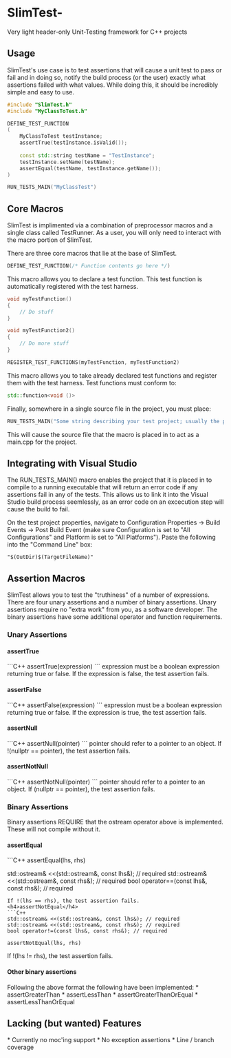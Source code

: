 SlimTest-
=========

Very light header-only Unit-Testing framework for C++ projects

<h2>Usage</h2>

SlimTest's use case is to test assertions that will cause a unit test to pass or fail and in doing so, notify the build process (or the user) exactly what assertions failed with what values. While doing this, it should be incredibly simple and easy to use.

```C++
#include "SlimTest.h"
#include "MyClassToTest.h"

DEFINE_TEST_FUNCTION
(
    MyClassToTest testInstance;
    assertTrue(testInstance.isValid());
    
    const std::string testName = "TestInstance";
    testInstance.setName(testName);
    assertEqual(testName, testInstance.getName());
)

RUN_TESTS_MAIN("MyClassTest")

```

<h2>Core Macros</h2>
SlimTest is implimented via a combination of preprocessor macros and a single class called TestRunner. As a user, you will only need to interact with the macro portion of SlimTest.

There are three core macros that lie at the base of SlimTest.

```C++
DEFINE_TEST_FUNCTION(/* Function contents go here */)
```

This macro allows you to declare a test function. This test function is automatically registered with the test harness.

```C++
void myTestFunction()
{
    // Do stuff
}

void myTestFunction2()
{
    // Do more stuff
}

REGISTER_TEST_FUNCTIONS(myTestFunction, myTestFunction2)
```

This macro allows you to take already declared test functions and register them with the test harness. Test functions must conform to:
```C++
std::function<void ()>
```

Finally, somewhere in a single source file in the project, you must place:
```C++
RUN_TESTS_MAIN("Some string describing your test project; usually the project name")
```

This will cause the source file that the macro is placed in to act as a main.cpp for the project.

<h2>Integrating with Visual Studio</h2>
The RUN_TESTS_MAIN() macro enables the project that it is placed in to compile to a running executable that will return an error code if any assertions fail in any of the tests. This allows us to link it into the Visual Studio build process seemlessly, as an error code on an excecution step will cause the build to fail.

On the test project properties, navigate to Configuration Properties -> Build Events -> Post Build Event (make sure Configuration is set to "All Configurations" and Platform is set to "All Platforms"). Paste the following into the "Command Line" box:
```
"$(OutDir)$(TargetFileName)"
```

<h2>Assertion Macros</h2>
SlimTest allows you to test the "truthiness" of a number of expressions. There are four unary assertions and a number of binary assertions. Unary assertions require no "extra work" from you, as a software developer. The binary assertions have some additional operator and function requirements.
<h3>Unary Assertions</h3>
<h4>assertTrue</h4>
```C++
assertTrue(expression)
```
expression must be a boolean expression returning true or false. If the expression is false, the test assertion fails.
<h4>assertFalse</h4>
```C++
assertFalse(expression)
```
expression must be a boolean expression returning true or false. If the expression is true, the test assertion fails.
<h4>assertNull</h4>
```C++
assertNull(pointer)
```
pointer should refer to a pointer to an object. If !(nullptr == pointer), the test assertion fails.
<h4>assertNotNull</h4>
```C++
assertNotNull(pointer)
```
pointer should refer to a pointer to an object. If (nullptr == pointer), the test assertion fails.
<h3>Binary Assertions</h3>
Binary assertions REQUIRE that the ostream operator above is implemented. These will not compile without it.
<h4>assertEqual</h4>
```C++
assertEqual(lhs, rhs)

std::ostream& <<(std::ostream&, const lhs&); // required
std::ostream& <<(std::ostream&, const rhs&); // required
bool operator==(const lhs&, const rhs&); // required
```
If !(lhs == rhs), the test assertion fails.
<h4>assertNotEqual</h4>
```C++
std::ostream& <<(std::ostream&, const lhs&); // required
std::ostream& <<(std::ostream&, const rhs&); // required
bool operator!=(const lhs&, const rhs&); // required

assertNotEqual(lhs, rhs)
```
If !(lhs != rhs), the test assertion fails.

<h4>Other binary assertions</h4>
Following the above format the following have been implemented:
* assertGreaterThan
* assertLessThan
* assertGreaterThanOrEqual
* assertLessThanOrEqual

<h2>Lacking (but wanted) Features</h2>
* Currently no moc'ing support
* No exception assertions
* Line / branch coverage






